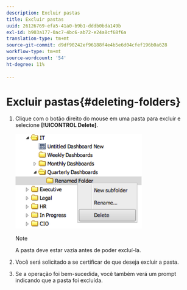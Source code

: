 ```yaml
---
description: Excluir pastas
title: Excluir pastas
uuid: 26126769-efa5-41a0-b9b1-dddb0bda149b
exl-id: b903a177-0ac7-4bc6-ab72-e24a8cf68f6a
translation-type: tm+mt
source-git-commit: d9df90242ef96188f4e4b5e6d04cfef196b0a628
workflow-type: tm+mt
source-wordcount: '54'
ht-degree: 11%

---
```


# Excluir pastas{#deleting-folders}

1. Clique com o botão direito do mouse em uma pasta para excluir e selecione **[!UICONTROL Delete]**.

   ![](assets/delete_folder.png)

   >[!NOTE]
   >
   >A pasta deve estar vazia antes de poder excluí-la.

1. Você será solicitado a se certificar de que deseja excluir a pasta.
1. Se a operação foi bem-sucedida, você também verá um prompt indicando que a pasta foi excluída.
